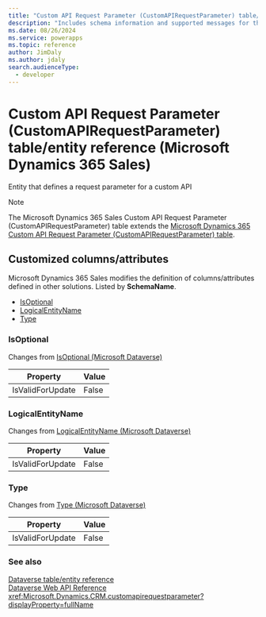 ```yaml
---
title: "Custom API Request Parameter (CustomAPIRequestParameter) table/entity reference (Microsoft Dynamics 365 Sales)"
description: "Includes schema information and supported messages for the Custom API Request Parameter (CustomAPIRequestParameter) table/entity with Microsoft Dynamics 365 Sales."
ms.date: 08/26/2024
ms.service: powerapps
ms.topic: reference
author: JimDaly
ms.author: jdaly
search.audienceType: 
  - developer
---
```


# Custom API Request Parameter (CustomAPIRequestParameter) table/entity reference (Microsoft Dynamics 365 Sales)

Entity that defines a request parameter for a custom API

> [!NOTE]
> The Microsoft Dynamics 365 Sales Custom API Request Parameter (CustomAPIRequestParameter) table extends the [Microsoft Dynamics 365 Custom API Request Parameter (CustomAPIRequestParameter) table](/dynamics365/developer/entities/customapirequestparameter).



## Customized columns/attributes

Microsoft Dynamics 365 Sales modifies the definition of columns/attributes defined in other solutions. Listed by **SchemaName**.

- [IsOptional](#BKMK_IsOptional)
- [LogicalEntityName](#BKMK_LogicalEntityName)
- [Type](#BKMK_Type)

### <a name="BKMK_IsOptional"></a> IsOptional

Changes from [IsOptional (Microsoft Dataverse)](/power-apps/developer/data-platform/reference/entities/customapirequestparameter#BKMK_IsOptional)

|Property|Value|
|---|---|
|IsValidForUpdate|False|


### <a name="BKMK_LogicalEntityName"></a> LogicalEntityName

Changes from [LogicalEntityName (Microsoft Dataverse)](/power-apps/developer/data-platform/reference/entities/customapirequestparameter#BKMK_LogicalEntityName)

|Property|Value|
|---|---|
|IsValidForUpdate|False|


### <a name="BKMK_Type"></a> Type

Changes from [Type (Microsoft Dataverse)](/power-apps/developer/data-platform/reference/entities/customapirequestparameter#BKMK_Type)

|Property|Value|
|---|---|
|IsValidForUpdate|False|




### See also

[Dataverse table/entity reference](../about-entity-reference.md)  
[Dataverse Web API Reference](/power-apps/developer/data-platform/webapi/reference/about)   
<xref:Microsoft.Dynamics.CRM.customapirequestparameter?displayProperty=fullName>
